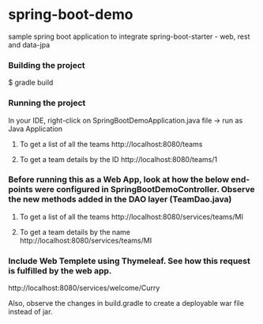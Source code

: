 # spring-boot-demo
sample spring boot application to integrate spring-boot-starter - web, rest and data-jpa

### Building the project
$ gradle build

### Running the project

In your IDE, right-click on SpringBootDemoApplication.java file -> run as Java Application

1. To get a list of all the teams 
http://localhost:8080/teams

2. To get a team details by the ID
http://localhost:8080/teams/1

### Before running this as a Web App, look at how the below end-points were configured in SpringBootDemoController. Observe the new methods added in the DAO layer (TeamDao.java)

1. To get a list of all the teams
http://localhost:8080/services/teams/MI

2. To get a team details by the name
http://localhost:8080/services/teams/MI

### Include Web Templete using Thymeleaf. See how this request is fulfilled by the web app.

http://localhost:8080/services/welcome/Curry

Also, observe the changes in build.gradle to create a deployable war file instead of jar.